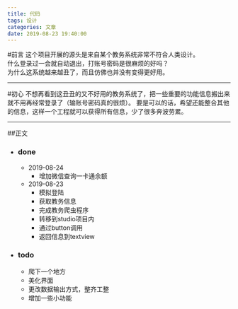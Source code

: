 ```yaml
---
title: 代码
tags: 设计
categories: 文章
date: 2019-08-23 19:40:00
---
```


#前言
这个项目开展的源头是来自某个教务系统非常不符合人类设计。  
什么登录过一会就自动退出，打账号密码是很麻烦的好吗？  
为什么这系统越来越丑了，而且仿佛也并没有变得更好用。

---

#初心
不想再看到这丑丑的又不好用的教务系统了，把一些重要的功能信息搬出来就不用再经常登录了（输账号密码真的很烦）。
要是可以的话，希望还能整合其他的信息，这样一个工程就可以获得所有信息，少了很多奔波劳累。

---

##正文

- ### done
   - 2019-08-24
      - 增加微信查询一卡通余额
   - 2019-08-23
      - 模拟登陆
      - 获取教务信息
      - 完成教务爬虫程序
      - 转移到studio项目内
      - 通过button调用
      - 返回信息到textview


- ### todo
    - 爬下一个地方
    - 美化界面
    - 更改数据输出方式，整齐工整
    - 增加一些小功能

